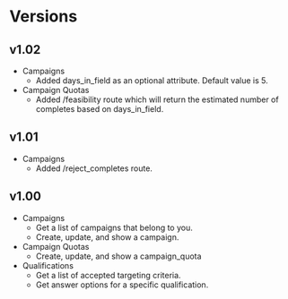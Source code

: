 # Versions

## v1.02
- Campaigns
  - Added days_in_field as an optional attribute. Default value is 5.
- Campaign Quotas
  - Added /feasibility route which will return the estimated number of completes based on days_in_field.

## v1.01
- Campaigns
  - Added /reject_completes route.

## v1.00
- Campaigns
  - Get a list of campaigns that belong to you.
  - Create, update, and show a campaign.
- Campaign Quotas
  - Create, update, and show a campaign_quota
- Qualifications
  - Get a list of accepted targeting criteria.
  - Get answer options for a specific qualification.